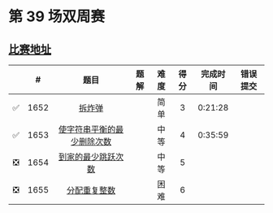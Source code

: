 # 第 39 场双周赛

## [比赛地址](https://leetcode-cn.com/contest/biweekly-contest-39/)

|  | # | 题目 | 题解 | 难度 | 得分 | 完成时间 | 错误提交 |
| :--: | -- | :--: | -- | :--: | :--: | :--: | :--: |
| ✅ | 1652 | [拆炸弹](https://github.com/Mathstarry/Leetcode/tree/master/problems/1652_decrypt) | | 简单 | 3 | 0:21:28 | |
| ✅ | 1653 | [使字符串平衡的最少删除次数](https://github.com/Mathstarry/Leetcode/tree/master/problems/1653_minimumDeletions) | | 中等 | 4 | 0:35:59 |  |
| ❎ | 1654 | [到家的最少跳跃次数](https://leetcode-cn.com/problems/minimum-jumps-to-reach-home/) | | 中等 | 5 |  | |
| ❎ | 1655 | [分配重复整数](https://leetcode-cn.com/problems/distribute-repeating-integers/) | | 困难 | 6 |  |  |
